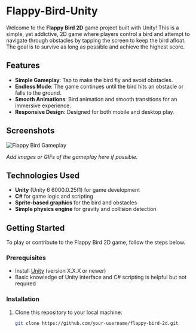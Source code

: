 # Flappy-Bird-Unity

Welcome to the **Flappy Bird 2D** game project built with Unity! This is a simple, yet addictive, 2D game where players control a bird and attempt to navigate through obstacles by tapping the screen to keep the bird afloat. The goal is to survive as long as possible and achieve the highest score.

## Features

- **Simple Gameplay**: Tap to make the bird fly and avoid obstacles.
- **Endless Mode**: The game continues until the bird hits an obstacle or falls to the ground.
- **Smooth Animations**: Bird animation and smooth transitions for an immersive experience.
- **Responsive Design**: Designed for both mobile and desktop play.

## Screenshots

![Flappy Bird Gameplay](link-to-screenshot.jpg)

*Add images or GIFs of the gameplay here if possible.*

## Technologies Used

- **Unity** (Unity 6 6000.0.25f1) for game development
- **C#** for game logic and scripting
- **Sprite-based graphics** for the bird and obstacles
- **Simple physics engine** for gravity and collision detection

## Getting Started

To play or contribute to the Flappy Bird 2D game, follow the steps below.

### Prerequisites

- Install [Unity](https://unity.com/) (version X.X.X or newer)
- Basic knowledge of Unity interface and C# scripting is helpful but not required

### Installation

1. Clone this repository to your local machine:
   ```bash
   git clone https://github.com/your-username/flappy-bird-2d.git
